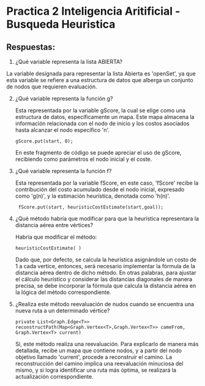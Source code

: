 # Practica 2 Inteligencia Aritificial - Busqueda Heuristica

## Respuestas: 

1. ¿Qué variable representa la lista ABIERTA?
    
  La variable designada para representar la lista Abierta es 'openSet', ya que esta variable se refiere a una estructura de datos que alberga un conjunto de nodos que requieren evaluación.

2. ¿Qué variable representa la función g?

    Esta representada por la variable gScore, la cual se elige como una estructura de datos, específicamente un mapa. Este mapa almacena la información relacionada con el nodo de inicio y los costos asociados hasta alcanzar el nodo específico 'n'.
   
    ```
    gScore.put(start, 0);
    ```
    En este fragmento de código se puede apreciar el uso de gScore, recibiendo como parámetros el nodo inicial y el coste.

3. ¿Qué variable representa la función f?

    Esta representada por la variable fScore, en este caso, 'fScore' recibe la contribución del costo acumulado desde el nodo inicial, expresado como 'g(n)', y la estimación heurística, denotada como 'h(n)'. 
    
    ```
     fScore.put(start, heuristicCostEstimate(start,goal));
    ```
     
4. ¿Qué método habría que modificar para que la heurística representara
la distancia aérea entre vértices?

    Habría que modificar el método: 
    ```
    heuristicCostEstimate( )
    ```
   Dado que, por defecto, se calcula la heurística asignándole un costo de 1 a cada vertice, entonces, será necesario implementar la fórmula de la distancia aérea dentro de dicho método. En otras palabras, para ajustar el cálculo heurístico y considerar las distancias diagonales de manera precisa, se debe incorporar la fórmula que calcula la distancia aérea en la lógica del método correspondiente. 
    
5. ¿Realiza este método reevaluación de nudos cuando se encuentra una
nueva ruta a un determinado vértice?

    ```
    private List<Graph.Edge<T>> reconstructPath(Map<Graph.Vertex<T>,Graph.Vertex<T>> cameFrom, Graph.Vertex<T> current)
    ```
   Sí, este método realiza una reevaluación. Para explicarlo de manera más detallada, recibe un mapa que contiene nodos, y a partir del nodo objetivo llamado 'current', procede a reconstruir el camino. La reconstrucción del camino implica una reevaluación minuciosa del mismo, y si logra identificar una ruta más óptima, se realizará la actualización correspondiente. 
